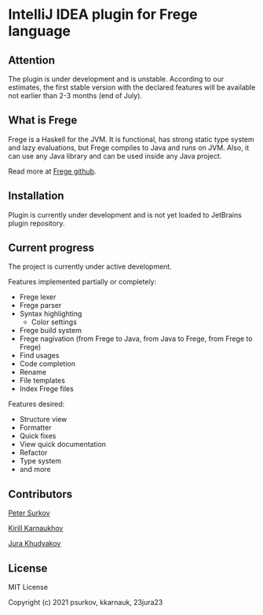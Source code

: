 # IntelliJ IDEA plugin for Frege language

## Attention
The plugin is under development and is unstable. According to our estimates, the first stable version with the declared features will be available not earlier than 2-3 months (end of July).

## What is Frege

Frege is a Haskell for the JVM. It is functional, has strong static type system and lazy evaluations, 
but Frege compiles to Java and runs on JVM. Also, it can use any Java library and can be used inside any Java project.

Read more at [Frege github](https://github.com/Frege/frege).

## Installation

Plugin is currently under development and is not yet loaded to JetBrains plugin repository.

## Current progress

The project is currently under active development. 

Features implemented partially or completely:
- Frege lexer
- Frege parser 
- Syntax highlighting
    - Color settings
- Frege build system
- Frege nagivation (from Frege to Java, from Java to Frege, from Frege to Frege)
- Find usages
- Code completion
- Rename
- File templates
- Index Frege files

Features desired:
- Structure view
- Formatter
- Quick fixes
- View quick documentation
- Refactor
- Type system
- and more


## Contributors

[Peter Surkov](https://github.com/psurkov/)

[Kirill Karnaukhov](https://github.com/kkarnauk)

[Jura Khudyakov](https://github.com/23jura23/)

## License

MIT License

Copyright (c) 2021 psurkov, kkarnauk, 23jura23
